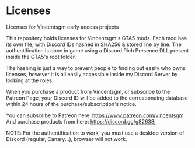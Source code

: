 # Licenses
Licenses for Vincentsgm early access projects

This repositery holds licenses for Vincentsgm's GTA5 mods.
Each mod has its own file, with Discord IDs hashed in SHA256 & stored line by line.
The authentification is done in game using a Discord Rich Presence DLL present inside the GTA5's root folder.

The hashing is just a way to prevent people to finding out easily who owns licenses, however it is all easily accessible inside my Discord Server by looking at the roles.

When you purchase a product from Vincentsgm, or subscribe to the Patreon Page, your Discord ID will be added to the corresponding database within 24 hours of the purchase/subscription's notice.

You can subscribe to Patreon here: https://www.patreon.com/vincentsgm
And purchase products from here: https://discord.gg/g82638j

NOTE: For the authentification to work, you must use a desktop version of Discord (regular, Canary...), browser will not work.
